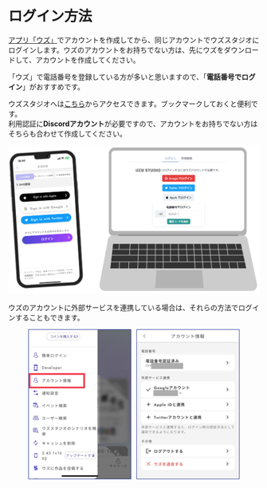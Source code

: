 # ログイン方法

[アプリ「ウズ」](https://uzu.one/app/dl)でアカウントを作成してから、同じアカウントでウズスタジオにログインします。ウズのアカウントをお持ちでない方は、先にウズをダウンロードして、アカウントを作成してください。

「ウズ」で電話番号を登録している方が多いと思いますので、「**電話番号でログイン**」がおすすめです。

ウズスタジオへは[こちら](https://studio.uzu-app.com/)からアクセスできます。ブックマークしておくと便利です。\
利用認証に**Discordアカウント**が必要ですので、アカウントをお持ちでない方はそちらも合わせて作成してください。

![](../images/overview1.png)

ウズのアカウントに外部サービスを連携している場合は、それらの方法でログインすることもできます。

<figure><img src="../.gitbook/assets/image (1) (1) (1) (1) (1) (1) (1) (1) (1) (1) (1) (1) (1) (1) (1) (1) (1) (1).png" alt=""><figcaption></figcaption></figure>
